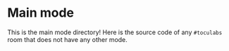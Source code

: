 # Main mode
 This is the main mode directory! Here is the source code of any `#toculabs` room that does not have any other mode.